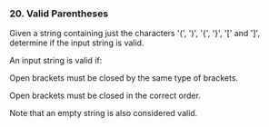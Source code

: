 ### 20. Valid Parentheses

Given a string containing just the characters '(', ')', '{', '}', '[' and ']', determine if the input string is valid.


An input string is valid if:


Open brackets must be closed by the same type of brackets.

Open brackets must be closed in the correct order.

Note that an empty string is also considered valid.

